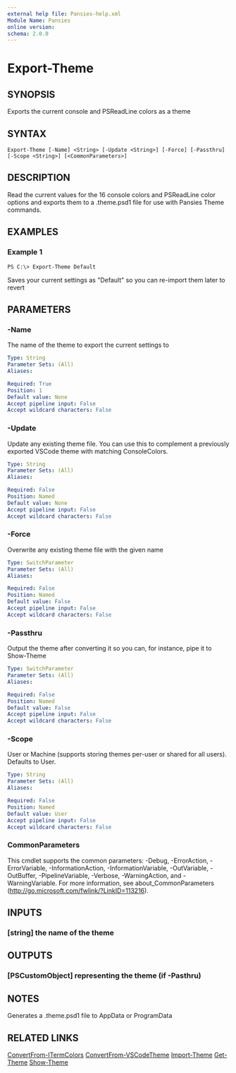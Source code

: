 ```yaml
---
external help file: Pansies-help.xml
Module Name: Pansies
online version: 
schema: 2.0.0
---
```


# Export-Theme

## SYNOPSIS
Exports the current console and PSReadLine colors as a theme

## SYNTAX

```
Export-Theme [-Name] <String> [-Update <String>] [-Force] [-Passthru] [-Scope <String>] [<CommonParameters>]
```

## DESCRIPTION
Read the current values for the 16 console colors and PSReadLine color options and exports them to a .theme.psd1 file for use with Pansies Theme commands.

## EXAMPLES

### Example 1
```
PS C:\> Export-Theme Default
```

Saves your current settings as "Default" so you can re-import them later to revert

## PARAMETERS

### -Name
The name of the theme to export the current settings to

```yaml
Type: String
Parameter Sets: (All)
Aliases: 

Required: True
Position: 1
Default value: None
Accept pipeline input: False
Accept wildcard characters: False
```

### -Update
Update any existing theme file. You can use this to complement a previously exported VSCode theme with matching ConsoleColors.

```yaml
Type: String
Parameter Sets: (All)
Aliases: 

Required: False
Position: Named
Default value: None
Accept pipeline input: False
Accept wildcard characters: False
```

### -Force
Overwrite any existing theme file with the given name

```yaml
Type: SwitchParameter
Parameter Sets: (All)
Aliases: 

Required: False
Position: Named
Default value: False
Accept pipeline input: False
Accept wildcard characters: False
```

### -Passthru
Output the theme after converting it so you can, for instance, pipe it to Show-Theme

```yaml
Type: SwitchParameter
Parameter Sets: (All)
Aliases: 

Required: False
Position: Named
Default value: False
Accept pipeline input: False
Accept wildcard characters: False
```

### -Scope
User or Machine (supports storing themes per-user or shared for all users). Defaults to User.

```yaml
Type: String
Parameter Sets: (All)
Aliases: 

Required: False
Position: Named
Default value: User
Accept pipeline input: False
Accept wildcard characters: False
```

### CommonParameters
This cmdlet supports the common parameters: -Debug, -ErrorAction, -ErrorVariable, -InformationAction, -InformationVariable, -OutVariable, -OutBuffer, -PipelineVariable, -Verbose, -WarningAction, and -WarningVariable. For more information, see about_CommonParameters (http://go.microsoft.com/fwlink/?LinkID=113216).

## INPUTS

### [string] the name of the theme

## OUTPUTS

### [PSCustomObject] representing the theme (if -Pasthru)

## NOTES
Generates a .theme.psd1 file to AppData or ProgramData

## RELATED LINKS

[ConvertFrom-ITermColors](ConvertFrom-ITermColors.md)
[ConvertFrom-VSCodeTheme](ConvertFrom-VSCodeTheme.md)
[Import-Theme](Import-Theme.md)
[Get-Theme](Get-Theme.md)
[Show-Theme](Show-Theme.md)